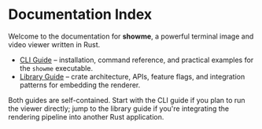 # Documentation Index

Welcome to the documentation for **showme**, a powerful terminal image and video viewer written in Rust.

- [CLI Guide](cli/README.md) – installation, command reference, and practical examples for the `showme` executable.
- [Library Guide](library/README.md) – crate architecture, APIs, feature flags, and integration patterns for embedding the renderer.

Both guides are self-contained. Start with the CLI guide if you plan to run the viewer directly; jump to the library guide if you're integrating the rendering pipeline into another Rust application.
